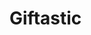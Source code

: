 # Giftastic

<!-- Remaining necessary code -->

<!-- So the idea was for me to be able to add 10 gifs by cycling through the array of selected items which would've been plugged in to the search field in the query URL. I was having Cors issues with the giphy API. Essentially what I was going to do was generate a new button item with each call from the API that would allow you to generate images of the selected search query. The for loop would cycle through the myFaves array for the length of the array creating a new button each time. Once it reached the length it would kick out of the for loop.  All of the Gifs would've populated to the newGifs div as an appendChild-->